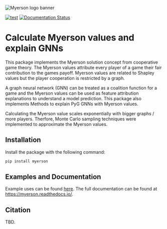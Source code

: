 ![Myerson logo banner](docs/source/images/logo_banner_embedded.svg "Myerson")

[![test](https://github.com/kochgroup/myerson/actions/workflows/test.yml/badge.svg)](https://github.com/kochgroup/myerson/actions/workflows/test.yml)
[![Documentation Status](https://readthedocs.org/projects/myerson/badge/?version=latest)](https://myerson.readthedocs.io/en/latest/?badge=latest)

# Calculate Myerson values and explain GNNs

This package implements the Myerson solution concept from cooperative game theory. The Myerson values attribute every player of a game their fair contribution to the games payoff. Myerson values are related to Shapley values but the player cooperation is restricted by a graph.

A graph neural network (GNN) can be treated as a coalition function for a game and the Myerson values can be used as feature attribution explanations to understand a model prediction. This package also implements Methods to explain PyG GNNs with Myerson values.

Calculating the Myerson value scales exponentially with bigger graphs / more players. Therfore, Monte Carlo sampling techniques were implemented to approximate the Myerson values.

## Installation
Install the package with the following command:

```bash
pip install myerson
```

## Examples and Documentation
Example uses can be found [here](https://myerson.readthedocs.io/en/latest/get_started.html#get-started). The full documentation can be found at https://myerson.readthedocs.io/.

## Citation

TBD.
